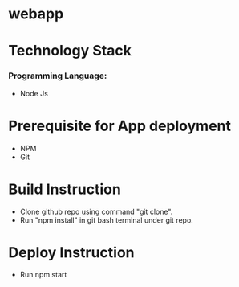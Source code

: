 # webapp

# Technology Stack
  ### Programming Language: 
   * Node Js
  
# Prerequisite for App deployment  
* NPM
* Git
  
# Build Instruction

* Clone github repo using command "git clone".
* Run "npm install" in git bash terminal under git repo.


# Deploy Instruction
 
 * Run npm start


